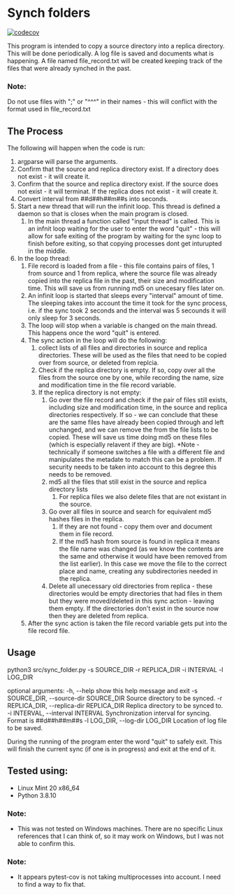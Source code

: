 # Synch folders
[![codecov](https://codecov.io/gl/orhanoch/folder_sync/branch/master/graph/badge.svg?token=637Y4XEGSZ)](https://codecov.io/gl/orhanoch/folder_sync)

This program is intended to copy a source directory into a replica directory.
This will be done periodically.
A log file is saved and documents what is happening.
A file named file_record.txt will be created keeping track of the files that were already synched in the past.

### Note:
Do not use files with ";" or "^^^" in their names - this will conflict with the format used in file_record.txt

## The Process
The following will happen when the code is run:
1. argparse will parse the arguments.
2. Confirm that the source and replica directory exist. If a directory  does not exist - it will create it.
3. Confirm that the source and replica directory exist. If the source does not exist - it will terminat. If the replica does not exist - it will create it.
4. Convert interval from ##d##h##m##s into seconds.
5. Start a new thread that will run the infinit loop. This thread is defined a daemon so that is closes when the main program is closed.
    1. In the main thread a function called "input thread" is called. This is an infnit loop waiting for the user to enter the word "quit" - this will allow for safe exiting of the program by waiting for the sync loop to finish before exiting, so that copying processes dont get inturupted in the middle.
6. In the loop thread:  
    1. File record is loaded from a file - this file contains pairs of files, 1 from source and 1 from replica, where the source file was already copied into the replica file in the past, their size and modification time. This will save us from running md5 on unecesary files later on.
    2. An infinit loop is started that sleeps every "interval" amount of time. The sleeping takes into account the time it took for the sync process, i.e. if the sync took 2 seconds and the interval was 5 secounds it will only sleep for 3 seconds.
    3. The loop will stop when a variable is changed on the main thread. This happens once the word "quit" is entered.
    4. The sync action in the loop will do the following:
        1. collect lists of all files and directories in source and replica directories. These will be used as the files that need to be copied over from source, or deleted from replcia.
        2. Check if the replica directory is empty. If so, copy over all the files from the source one by one, while recording the name, size and modification time in the file record variable.
        3. If the replica directory is not empty:
            1. Go over the file record and check if the pair of files still exists, including size and modification time, in the source and replica directories respectively. If so - we can conclude that these are the same files have already been copied through and left unchanged, and we can remove the from the file lists to be copied. These will save us time doing md5 on these files (which is especially relavent if they are big).
            *Note - technically if someone switches a file with a different file and manipulates the metadate to match this can be a problem. If security needs to be taken into account to this degree this needs to be removed.
            2. md5 all the files that still exist in the source and replica directory lists
                1. For replica files we also delete files that are not existant in the source.
            3. Go over all files in source and search for equivalent md5 hashes files in the replica.
                1. If they are not found - copy them over and document them in file record.
                2. If the md5 hash from source is found in replica it means the file name was changed (as we know the contents are the same and otherwise it would have been removed from the list earlier). In this case we move the file to the correct place and name, creating any subdirectories needed in the replica.
            4. Delete all unecessary old directories from replica - these directories would be empty directories that had files in them but they were moved/deleted in this sync action - leaving them empty. If the directories don't exist in the source now then they are deleted from replica.
    5. After the sync action is taken the file record variable gets put into the file record file.


## Usage
python3 src/sync_folder.py -s SOURCE_DIR -r REPLICA_DIR -i INTERVAL -l LOG_DIR

optional arguments:
  -h, --help            show this help message and exit
  -s SOURCE_DIR, --source-dir SOURCE_DIR
                        Source directory to be synced.
  -r REPLICA_DIR, --replica-dir REPLICA_DIR
                        Replica directory to be synced to.
  -i INTERVAL, --interval INTERVAL
                        Synchronization interval for syncing. Format is ##d##h##m##s
  -l LOG_DIR, --log-dir LOG_DIR
                        Location of log file to be saved.

During the running of the program enter the word "quit" to safely exit. This will finish the current sync (if one is in progress) and exit at the end of it.

## Tested using:
- Linux Mint 20 x86_64
- Python 3.8.10

### Note:
- This was not tested on Windows machines. There are no specific Linux references that I can think of, so it may work on Windows, but I was not able to confirm this.
### Note:
- It appears pytest-cov is not taking multiprocesses into account. I need to find a way to fix that.
